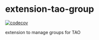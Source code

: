 extension-tao-group
===================

[![codecov](https://codecov.io/gh/oat-sa/extension-tao-group/branch/master/graph/badge.svg?token=iazhvViBBo)](https://codecov.io/gh/oat-sa/extension-tao-group)

extension to manage groups for TAO
